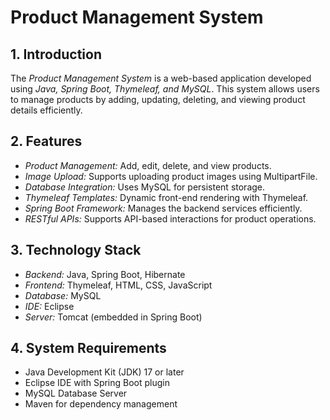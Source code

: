# **Product Management System**

## 1. Introduction
The *Product Management System* is a web-based application developed using *Java, Spring Boot, Thymeleaf, and MySQL*. This system allows users to manage products by adding, updating, deleting, and viewing product details efficiently.

## 2. Features
- *Product Management:* Add, edit, delete, and view products.
- *Image Upload:* Supports uploading product images using MultipartFile.
- *Database Integration:* Uses MySQL for persistent storage.
- *Thymeleaf Templates:* Dynamic front-end rendering with Thymeleaf.
- *Spring Boot Framework:* Manages the backend services efficiently.
- *RESTful APIs:* Supports API-based interactions for product operations.

## 3. Technology Stack
- *Backend:* Java, Spring Boot, Hibernate
- *Frontend:* Thymeleaf, HTML, CSS, JavaScript
- *Database:* MySQL
- *IDE:* Eclipse
- *Server:* Tomcat (embedded in Spring Boot)

## 4. System Requirements
- Java Development Kit (JDK) 17 or later
- Eclipse IDE with Spring Boot plugin
- MySQL Database Server
- Maven for dependency management
